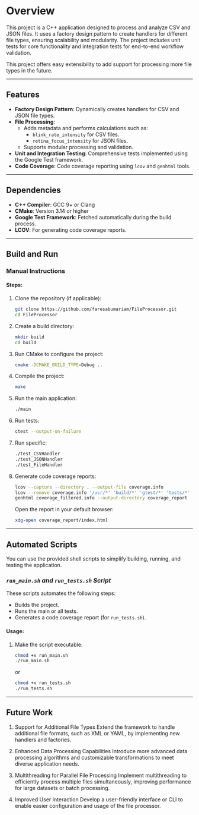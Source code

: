 # Overview

This project is a C++ application designed to process and analyze CSV and JSON files. It uses a factory design pattern to create handlers for different file types, ensuring scalability and modularity. The project includes unit tests for core functionality and integration tests for end-to-end workflow validation.

This project offers easy extensibility to add support for processing more file types in the future.

---

## Features

- **Factory Design Pattern**: Dynamically creates handlers for CSV and JSON file types.
- **File Processing**: 
  - Adds metadata and performs calculations such as:
    - `blink_rate_intensity` for CSV files.
    - `retina_focus_intensity` for JSON files.
  - Supports modular processing and validation.
- **Unit and Integration Testing**: Comprehensive tests implemented using the Google Test framework.
- **Code Coverage**: Code coverage reporting using `lcov` and `genhtml` tools.

---

## Dependencies

- **C++ Compiler**: GCC 9+ or Clang
- **CMake**: Version 3.14 or higher
- **Google Test Framework**: Fetched automatically during the build process.
- **LCOV**: For generating code coverage reports.

---

## Build and Run

### **Manual Instructions**

#### Steps:
1. Clone the repository (if applicable):
    ```bash
    git clone https://github.com/faresabumariam/FileProcessor.git
    cd FileProcessor
    ```

2. Create a build directory:
    ```bash
    mkdir build
    cd build
    ```

3. Run CMake to configure the project:
    ```bash
    cmake -DCMAKE_BUILD_TYPE=Debug ..
    ```

4. Compile the project:
    ```bash
    make
    ```

5. Run the main application:
    ```bash
    ./main
    ```

6. Run tests:
    ```bash
    ctest --output-on-failure
    ```
7. Run specific:
    ```bash
    ./test_CSVHandler
    ./test_JSONHandler
    ./test_FileHandler
    ```

8. Generate code coverage reports:
    ```bash
    lcov --capture --directory . --output-file coverage.info
    lcov --remove coverage.info '/usr/*' 'build/*' 'gtest/*' 'tests/*' 'include/json.hpp' --output-file coverage_filtered.info
    genhtml coverage_filtered.info --output-directory coverage_report
    ```
    Open the report in your default browser:
    ```bash
    xdg-open coverage_report/index.html
    ```

---

## Automated Scripts

You can use the provided shell scripts to simplify building, running, and testing the application.

### *`run_main.sh` and *`run_tests.sh` Script**
These scripts automates the following steps:
- Builds the project.
- Runs the main or all tests.
- Generates a code coverage report (for `run_tests.sh`).

#### Usage:
1. Make the script executable:
   ```bash
   chmod +x run_main.sh
   ./run_main.sh
    ```

    or 

     ```bash
   chmod +x run_tests.sh
   ./run_tests.sh
    ```

---

## Future Work

1. Support for Additional File Types
Extend the framework to handle additional file formats, such as XML or YAML, by implementing new handlers and factories.

2. Enhanced Data Processing Capabilities
Introduce more advanced data processing algorithms and customizable transformations to meet diverse application needs.

3. Multithreading for Parallel File Processing
Implement multithreading to efficiently process multiple files simultaneously, improving performance for large datasets or batch processing.

4. Improved User Interaction
Develop a user-friendly interface or CLI to enable easier configuration and usage of the file processor.